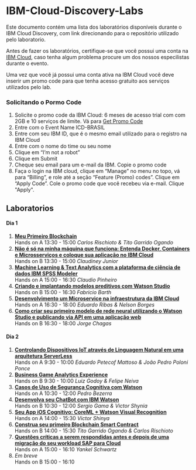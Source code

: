 # IBM-Cloud-Discovery-Labs

Este documento contém uma lista dos laboratórios disponíveis durante o IBM Cloud Discovery, com link direcionando para o repositório utilizado pelo laboratorio.

Antes de fazer os laboratórios, certifique-se que você possui uma conta na [IBM Cloud](https://bluemix.net/), caso tenha algum problema procure um dos nossos especilistas durante o evento.

Uma vez que você já possui uma conta ativa na IBM Cloud você deve inserir um promo code para que tenha acesso gratuito aos serviços utilizados pelo lab.

### Solicitando o Pormo Code
1. Solicite o promo code da IBM Cloud: 6 meses de acesso trial com com 2GB e 10 serviços de limite. Vá para [Get Promo Code](https://promocodes.mybluemix.net)
2. Entre com o Event Name ICD-BRASIL
3. Entre com seu IBM ID, que é o mesmo email utilizado para o registro na IBM Cloud
4. Entre com o nome do time ou seu nome
5. Clique em “I’m not a robot”
6. Clique em Submit
7. Cheque seu email para um e-mail da IBM. Copie o promo code
8. Faça o login na IBM cloud, clique em “Manage” no menu no topo, vá para “Billing”, e role até a seção “Feature (Promo) codes”. Clique em “Apply Code”. Cole o promo code que você recebeu via e-mail. Clique "Apply".

## Laboratorios

#### Dia 1
1. [**Meu Primeiro Blockchain**](https://github.com/Bluedev-BR/IBM-Cloud-Discovery-Meu-Primeiro-Blockchain)<br>Hands on A 13:30 - 15:00 *Carlos Rischioto & Tito Garrido Ogando*
2. [**Não é só na minha máquina que funciona: Entenda Docker, Containers e Microsserviços e coloque sua aplicação no IBM Cloud**](https://github.com/Bluedev-BR/IBM-Cloud-Discovery-Entenda-Docker)<br>Hands on B 13:30 - 15:00 *Claudiney Junior*
3. [**Machine Learning & Text Analytics com a plataforma de ciência de dados IBM SPSS Modeler**](https://github.com/Bluedev-BR/IBM-Cloud-Discovery-ML-TA)<br>Hands on A 15:00 - 16:30 *Claudio Pinheiro*
4. [**Criando e implantando modelos preditivos com Watson Studio**](https://github.com/Bluedev-BR/IBM-Cloud-Discovery-Modelos-WS)<br>Hands on B 15:00 - 16:30 *Fabricio Barth*
5. [**Desenvolvimento um Microservice na infraestrutura da IBM Cloud**](https://github.com/Bluedev-BR/IBMDiscoveryLab)<br>Hands on A 16:30 - 18:00 *Eduardo Ribas & Nelson Borges*
6. [**Como criar seu primeiro modelo de rede neural utilizando o Watson Studio e publicando via API em uma aplicação web**](https://github.com/Bluedev-BR/ibm_cloud_disco_ai)<br>Hands on B 16:30 - 18:00 *Jorge Chagas*

#### Dia 2
1. [**Controlando Dispositivos IoT através de Linguagem Natural em uma arquitetura ServerLess**](https://github.com/Bluedev-BR/NLU-IoT  )<br>Hands on A 9:30 - 10:00 *Eduardo Petecof Mattoso & João Pedro Poloni Ponce*
2. [**Business Game Analytics Experience**](https://github.com/Bluedev-BR/IBM-Cloud-Discovery-Business-Game)<br>Hands on B 9:30 - 10:00 *Luiz Godoy & Felipe Neiva*
3. [**Casos de Uso de Segurança Cognitiva com Watson**](https://github.com/Bluedev-BR/IBM-Cloud-Discovery-Seguranca-Cognitiva)<br>Hands on A 10:30 - 12:00 *Pedro Bezerra*
4. [**Desenvolva seu ChatBot com IBM Watson**](https://github.com/Bluedev-BR/chatbot)<br>Hands on B 10:30 - 12:00 *Sergio Gama & Victor Shynia*
5. [**Seu App iOS Cognitivo: CoreML + Watson Visual Recognition**](https://github.com/Bluedev-BR/ios-live-recognition.git)<br>Hands on A 14:00 - 15:30 *Victor Shinya*
6. [**Construa seu primeiro Blockchain Smart Contract**](https://github.com/Bluedev-BR/IBM-Cloud-Discovery-Smart-Contrat)<br>Hands on B 14:00 - 15:30 *Tito Garrido Ogando & Carlos Rischioto*
7. [**Questões críticas a serem respondidas antes e depois de uma migração do seu workload SAP para Cloud**](https://github.com/Bluedev-BR/IBM-Cloud-Discovery-SAP-Cloud)<br>Hands on A 15:00 - 16:10 *Yankel Schwartz*
8. *Em breve*<br>Hands on B 15:00 - 16:10